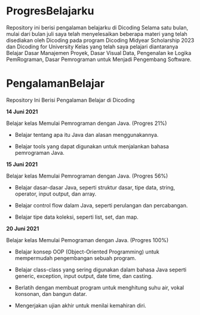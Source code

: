 # ProgresBelajarku
Repository ini berisi pengalaman belajarku di Dicoding
Selama satu bulan, mulai dari bulan juli saya telah menyelesaikan beberapa materi yang telah disediakan oleh Dicoding 
pada program Dicoding Midyear Scholarship 2023 dan Dicoding for University
Kelas yang telah saya pelajari diantaranya Belajar Dasar Manajemen Proyek, Dasar Visual Data, Pengenalan ke Logika PemRograman,
Dasar Pemrograman untuk Menjadi Pengembang Software. 

# PengalamanBelajar

Repository Ini Berisi Pengalaman Belajar di Dicoding


**14 Juni 2021**  

Belajar kelas Memulai Pemrograman dengan Java. (Progres 21%)

  * Belajar tentang apa itu Java dan alasan menggunakannya.

  * Belajar tools yang dapat digunakan untuk menjalankan bahasa pemrograman Java.


**15 Juni 2021**  

Belajar kelas Memulai Pemrograman dengan Java. (Progres 56%)

  * Belajar dasar-dasar Java, seperti struktur dasar, tipe data, string, operator, input output, dan array.

  * Belajar control flow dalam Java, seperti perulangan dan percabangan.

  * Belajar tipe data koleksi, seperti list, set, dan map.

**20 Juni 2021**  

Belajar kelas Memulai Pemograman dengan Java. (Progres 100%)  

  * Belajar konsep OOP (Object-Oriented Programming) untuk mempermudah pengembangan sebuah program.

  * Belajar class-class yang sering digunakan dalam bahasa Java seperti generic, exception, input output, date time, dan casting. 

  * Berlatih dengan membuat program untuk menghitung suhu air, vokal konsonan, dan bangun datar. 

  * Mengerjakan ujian akhir untuk menilai kemahiran diri.
